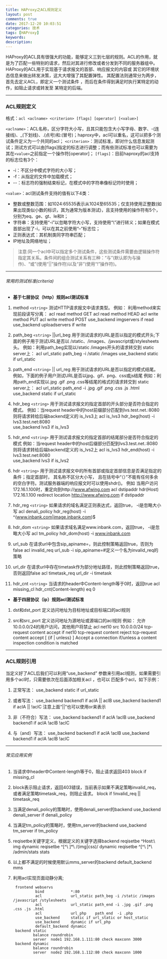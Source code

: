 ```yaml
---
title: HAProxy之ACL规则定义
layout: post
comments: true
date: 2017-12-20 10:03:51
categories: 技术
tags: [HAProxy]
keywords:
description:
---
```

HAProxy的ACL具有很强大的功能，能够定义三到七层的规则。ACL的作用，就是为了匹配一些特别的请求，然后对其进行修改或者分发到不同的服务器组中。
HAProxy的ACL用于实现基于请求报文的首部、响应报文的内容或 其它的环境状态信息来做出转发决策，这大大增强了其配置弹性。 其配置法则通常分为两步，首先去定义ACL，即定义一个测试条件 ，而后在条件得到满足时执行某特定的动作，如阻止请求或转发至 某特定的后端。

<!-- more -->

---

### ACL规则定义
格式：`acl <aclname> <criterion> [flags] [operator] [<value>]`

`<aclname>`：ACL名称，区分字符大小写，且其只能包含大小写字母、数字、-(连接线)、_(下划线)、.(点号)和:(冒号)；haproxy中，acl可以重名，这可以把多个测试条件定义为一个共同的acl；
`<criterion>`：测试标准，即对什么信息发起测试；测试方式可以由[flags]指定的标志进行调整；而有些测试标准也可以需要为其在`<value>`之前指定一个操作符[operator]；
`[flags]`：目前haproxy的acl支持的标志位有3个：
* -i：不区分中模式字符的大小写；
* -f：从指定的文件中加载模式；
* --：标志符的强制结束标记，在模式中的字符串像标记符时使用；

`<value>`：acl测试条件支持的值有以下4类：
* 整数或整数范围：如1024:65535表示从1024至65535；仅支持使用正整数(如果出现类似小数的标识，其为通常为版本测试)，且支持使用的操作符有5个，分别为eq、ge、gt、le和lt；
* 字符串：支持使用“-i”以忽略字符大小写，支持使用“\”进行转义；如果在模式首部出现了-i，可以在其之前使用“–”标志位；
* 正则表达式：其机制类同字符串匹配；
* IP地址及网络地址；
> 注意:同一个acl中可以指定多个测试条件，这些测试条件需要由逻辑操作符指定其关系。条件间的组合测试关系有三种：“与”(默认即为与操作)、“或”(使用“||”操作符)以及“非”(使用“!”操作符)。

---

###### 常用的测试标准(criteria)
- **基于七层协议（http）规则acl测试标准**
1. method `<string>`
测试HTTP请求报文中请求类型。
例如： 利用method来实现前段读写分离：
		acl  read method GET
		acl  read method HEAD
		acl write method PUT
		acl write method POST
		use_backend imgservers if read
		use_backend uploadservers if write

2. path_beg `<string>` ||url_beg
用于测试请求的URL是否以指定的模式开头;下面的例子用于测试URL是否以 /static、/images、/javascript或/stylesheets头。
例如：利用path_beg实现以/static /images开头的请求转交到 static server上：
		acl url_static path_beg -i /static /images 
		use_backend static if url_static 

3. path_end `<string>` || url_reg
用于测试请求的URL是否以<string>指定的模式结尾。例如，下面的例子用户测试URL是否以jpg、gif、png、css或js结尾
例如：利用path_end实现以.jpg .gif .png .css等结尾的格式的请求转交到 static server上：
		acl url_static path_end -i .jpg .gif .png .css .js .html
		use_backend static if url_static

4. hdr_beg `<string>`
用于测试请求报文的指定首部的开头部分是否符合<string>指定的模式。
例如：当request header中的host前缀部分匹配到lvs.test.net.:8080则将请求转给后端backend定义的 is_lvs3上
		acl is_lvs3 hdr_beg(host) -i lvs3.test.net:8080  
		use_backend lvs3 if is_lvs3 

5. hdr_end `<string>`
用于测试请求报文的指定首部的结尾部分是否符合<string>指定的模式
例如：当request header中的host后缀部分匹配到lvs3.test.net.:8080则将请求转给后端backend定义的 is_lvs2上
		acl is_lvs3 hdr_end(host) -i lvs3.test.net:8080  
		use_backend lvs3 if is_lvs2 

6. hdr `<string>`
用于测试请求报文中的所有首部或指定首部信息是否满足指定的条件；指定首部时， 其名称不区分大小写， 且在括号中“（）”不能有任何多余的空白字符。测试服务器端的响应报文时可以使用shdr()。
例如 当用户访问172.16.1.100时，重定向到http://www.afwing.com
		acl  dstipaddr  hdr(Host) 172.16.1.100
		redirect  location   http://www.afwing.com if  dstipaddr

7. hdr_reg `<string>`
如果请求的域名满足正则表达式，返回true， -i是忽略大小写
		acl denali_policy hdr_reg(host) -i ^(www.inbank.com|image.inbank.com)$

8. hdr_dom `<string>`
如果请求域名满足www.inbank.com，返回true， -i是忽略大小写
		acl tm_policy hdr_dom(host) -i www.inbank.com

9. url_sub
在请求url中包含sip_apiname=，则此控制策略返回true，否则为false
		acl invalid_req url_sub -i sip_apiname=#定义一个名为invalid_req的策略

10. url_dir
在请求url中存在timetask作为部分地址路径，则此控制策略返回true，否则返回false
		acl timetask_req url_dir -i timetask

11. hdr_cnt `<string>`
当请求的header中Content-length等于0时，返回true
		acl missing_cl hdr_cnt(Content-length) eq 0

- **基于四层协议（ip）规则acl测试标准**
1. dst和dst_port
定义访问地址为目标地址或目标端口的acl规则

2. src和src_port
定义访问地址为源地址或源端口的acl规则
例如： 允许10.0.0.0/24的用户访问，其他用户将禁止
		acl net10  src  10.0.0.0/24
		tcp-request content  accept  if  net10
		tcp-request  content  reject
		tcp-request content accept [ {if | unless} ]
		Accept a connection if/unless a content inspection condition is matched

---

### ACL规则引用
当定义好了ACL后我们可以利用“use_backend” 参数来引用acl规则，如果需要引用多个acl时，只需要依次在后面添加相关acl ，也可以 匹配多个acl，如下示例：
1. 正常写法：
		use_backend static if url_static

2. 或者写法：
		use_backend backend1 if aclA || aclB 
		use_backend backend1 if aclA || !aclC
注意上面“||”也可以使用or来表示

3. 非（不符合）写法：
		use_backend backend1 if aclA !aclB 
		use_backend backend1 if aclA !aclB !aclC

4. 与（and）写法：
		use_backend backend1 if aclA !aclB 
		use_backend backend1 if aclA !aclB !aclC

---

###### 常见应用实例
1. 当请求中header中Content-length等于0，阻止请求返回403
		block if missing_cl

2. block表示阻止请求，返回403错误，当前表示如果不满足策略invalid_req，或者满足策略timetask_req，则阻止请求。
		block if !invalid_req || timetask_req

3. 当满足denali_policy的策略时，使用denali_server的backend
		use_backend denali_server if denali_policy

4. 当满足tm_policy的策略时，使用tm_server的backend
		use_backend tm_server if tm_policy

5. reqisetbe关键字定义，根据定义的关键字选择backend
		reqisetbe ^Host:\ img dynamic
		reqisetbe ^[^\ ]\*\ /(img|css)/ dynamic
		reqisetbe ^[^\ ]\*\ /admin/stats stats

6. 以上都不满足的时候使用默认mms_server的backend
		default_backend mms

7. 利用acl实现页面动静分离;

		frontend webservs
		         bind            *:80
		         acl             url_static path_beg -i /static /images /javascript /stylesheets
		         acl             url_static path_end -i .jpg .gif .png .css .js .html
		         acl             url_php    path_end  -i .php
		         use_backend     static if url_static or host_static
		         use_backend     dynamic if url_php
		         default_backend dynamic
		backend static
		        balance roundrobin
		        server  node1 192.168.1.111:80 check maxconn 3000
		backend dynamic
		        balance roundrobin
		        server  node2 192.168.1.112:80 check maxconn 1000  
